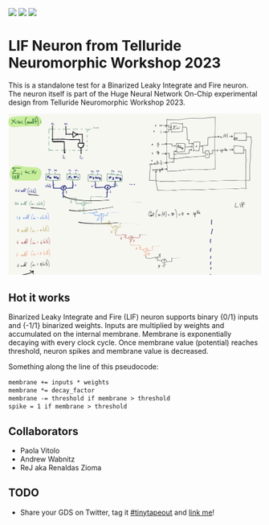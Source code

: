 ![](../../workflows/gds/badge.svg) ![](../../workflows/docs/badge.svg) ![](../../workflows/test/badge.svg)

# LIF Neuron from Telluride Neuromorphic Workshop 2023

This is a standalone test for a Binarized Leaky Integrate and Fire neuron. The neuron itself is part of the Huge Neural Network On-Chip experimental design from Telluride Neuromorphic Workshop 2023.

![](paolas_design_notes/summary.png)

## Hot it works
Binarized Leaky Integrate and Fire (LIF) neuron supports binary {0/1} inputs and {-1/1} binarized weights.
Inputs are multiplied by weights and accumulated on the internal membrane. Membrane is exponentially decaying with every clock cycle.
Once membrane value (potential) reaches threshold, neuron spikes and membrane value is decreased.

Something along the line of this pseudocode:
```
membrane += inputs * weights
membrane *= decay_factor
membrane -= threshold if membrane > threshold
spike = 1 if membrane > threshold
```

## Collaborators
  - Paola Vitolo
  - Andrew Wabnitz
  - ReJ aka Renaldas Zioma

## TODO
  - Share your GDS on Twitter, tag it [#tinytapeout](https://twitter.com/hashtag/tinytapeout?src=hashtag_click) and [link me](https://twitter.com/matthewvenn)!
